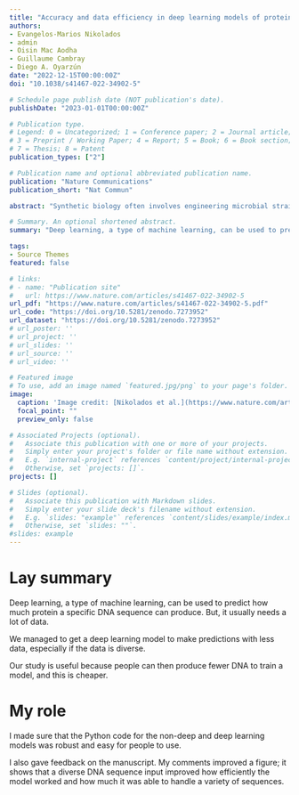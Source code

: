 ```yaml
---
title: "Accuracy and data efficiency in deep learning models of protein expression"
authors:
- Evangelos-Marios Nikolados
- admin
- Oisin Mac Aodha
- Guillaume Cambray
- Diego A. Oyarzún 
date: "2022-12-15T00:00:00Z"
doi: "10.1038/s41467-022-34902-5"

# Schedule page publish date (NOT publication's date).
publishDate: "2023-01-01T00:00:00Z"

# Publication type.
# Legend: 0 = Uncategorized; 1 = Conference paper; 2 = Journal article;
# 3 = Preprint / Working Paper; 4 = Report; 5 = Book; 6 = Book section;
# 7 = Thesis; 8 = Patent
publication_types: ["2"]

# Publication name and optional abbreviated publication name.
publication: "Nature Communications"
publication_short: "Nat Commun"

abstract: "Synthetic biology often involves engineering microbial strains to express high-value proteins. Thanks to progress in rapid DNA synthesis and sequencing, deep learning has emerged as a promising approach to build sequence-to-expression models for strain optimization. But such models need large and costly training data that create steep entry barriers for many laboratories. Here we study the relation between accuracy and data efficiency in an atlas of machine learning models trained on datasets of varied size and sequence diversity. We show that deep learning can achieve good prediction accuracy with much smaller datasets than previously thought. We demonstrate that controlled sequence diversity leads to substantial gains in data efficiency and employed Explainable AI to show that convolutional neural networks can finely discriminate between input DNA sequences. Our results provide guidelines for designing genotype-phenotype screens that balance cost and quality of training data, thus helping promote the wider adoption of deep learning in the biotechnology sector."

# Summary. An optional shortened abstract.
summary: "Deep learning, a type of machine learning, can be used to predict how much protein a specific DNA sequence can produce. But, it usually needs a lot of data. We managed to get a deep learning model to do make predictions with less data, especially if the data is diverse. Our study is useful because people can then produce fewer DNA to train a model, and this is cheaper." 

tags:
- Source Themes
featured: false

# links:
# - name: "Publication site"
#   url: https://www.nature.com/articles/s41467-022-34902-5
url_pdf: "https://www.nature.com/articles/s41467-022-34902-5.pdf"
url_code: "https://doi.org/10.5281/zenodo.7273952"
url_dataset: "https://doi.org/10.5281/zenodo.7273952"
# url_poster: ''
# url_project: ''
# url_slides: ''
# url_source: ''
# url_video: ''

# Featured image
# To use, add an image named `featured.jpg/png` to your page's folder. 
image:
  caption: 'Image credit: [Nikolados et al.](https://www.nature.com/articles/s41467-022-34902-5)'
  focal_point: ""
  preview_only: false

# Associated Projects (optional).
#   Associate this publication with one or more of your projects.
#   Simply enter your project's folder or file name without extension.
#   E.g. `internal-project` references `content/project/internal-project/index.md`.
#   Otherwise, set `projects: []`.
projects: []

# Slides (optional).
#   Associate this publication with Markdown slides.
#   Simply enter your slide deck's filename without extension.
#   E.g. `slides: "example"` references `content/slides/example/index.md`.
#   Otherwise, set `slides: ""`.
#slides: example
---
```


# Lay summary
Deep learning, a type of machine learning, can be used to predict how much protein a specific DNA sequence can produce. But, it usually needs a lot of data.

We managed to get a deep learning model to make predictions with less data, especially if the data is diverse.

Our study is useful because people can then produce fewer DNA to train a model, and this is cheaper.

# My role
I made sure that the Python code for the non-deep and deep learning models was robust and easy for people to use.

I also gave feedback on the manuscript. My comments improved a figure; it shows that a diverse DNA sequence input improved how efficiently the model worked and how much it was able to handle a variety of sequences.
